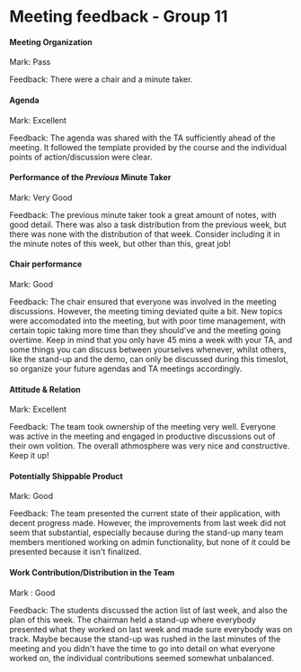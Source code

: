 # Meeting feedback - Group 11


#### Meeting Organization

Mark: Pass

Feedback: There were a chair and a minute taker.


#### Agenda 

Mark: Excellent

Feedback: The agenda was shared with the TA sufficiently ahead of the meeting. It followed the template provided by the course and the individual points of action/discussion were clear.


#### Performance of the *Previous* Minute Taker

Mark: Very Good

Feedback: The previous minute taker took a great amount of notes, with good detail. There was also a task distribution from the previous week, but there was none with the distribution of that week. Consider including it in the minute notes of this week, but other than this, great job!


#### Chair performance

Mark: Good

Feedback: The chair ensured that everyone was involved in the meeting discussions. However, the meeting timing deviated quite a bit. New topics were accomodated into the meeting, but with poor time management, with certain topic taking more time than they should've and the meeting going overtime. Keep in mind that you only have 45 mins a week with your TA, and some things you can discuss between yourselves whenever, whilst others, like the stand-up and the demo, can only be discussed during this timeslot, so organize your future agendas and TA meetings accordingly. 


#### Attitude & Relation

Mark: Excellent

Feedback: The team took ownership of the meeting very well. Everyone was active in the meeting and engaged in productive discussions out of their own volition. The overall athmosphere was very nice and constructive. Keep it up!


#### Potentially Shippable Product

Mark: Good

Feedback: The team presented the current state of their application, with decent progress made. However, the improvements from last week did not seem that substantial, especially because during the stand-up many team members mentioned working on admin functionality, but none of it could be presented because it isn't finalized.


#### Work Contribution/Distribution in the Team

Mark : Good

Feedback: The students discussed the action list of last week, and also the plan of this week. The chairman held a stand-up where everybody presented what they worked on last week and made sure everybody was on track. Maybe because the stand-up was rushed in the last minutes of the meeting and you didn't have the time to go into detail on what everyone worked on, the individual contributions seemed somewhat unbalanced.


